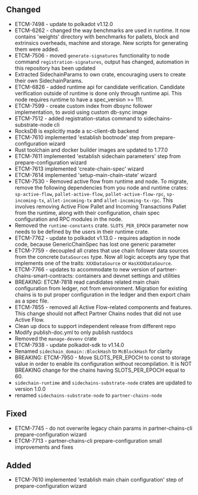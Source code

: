 ## Changed
* ETCM-7498 - update to polkadot v1.12.0
* ETCM-6262 - changed the way benchmarks are used in runtime. It now contains 'weights' directory with benchmarks for pallets, block and extrinsics overheads, machine and storage. New scripts for generating them were added.
* ETCM-7506 - moved `generate-signatures` functionality to node command `registration-signatures`, output has changed, automation in this repository has been updated
* Extracted SidechainParams to own crate, encouraging users to create their own SidechainParams.
* ETCM-6826 - added runtime api for candidate verification. Candidate verification outside of runtime is done only through runtime api. This node requires runtime to have a spec_version >= 111.
* ETCM-7599 - create custom index from dbsync follower implementation, to avoid using custom db-sync image
* ETCM-7512 - added registration-status command to sidechains-substrate-node cli
* RocksDB is explicitly made a sc-client-db backend
* ETCM-7610 implemented 'establish bootnode' step from prepare-configuration wizard
* Rust toolchain and docker builder images are updated to 1.77.0
* ETCM-7611 implemented 'establish sidechain parameters' step from prepare-configuration wizard
* ETCM-7613 implemented 'create-chain-spec' wizard
* ETCM-7614 implemented 'setup-main-chain-state' wizard
* ETCM-7530 - Removed active flow from runtime and node. To migrate, remove the following dependencies from you node
and runtime crates: `sp-active-flow`, `pallet-active-flow`, `pallet-active-flow-rpc`, `sp-incoming-tx`,
`allet-incoming-tx` and `allet-incoming-tx-rpc`. This involves removing Active Flow Pallet and Incoming Transactions
Pallet from the runtime, along with their configuration, chain spec configuration and RPC modules in the node.
* Removed the `runtime-constants` crate. `SLOTS_PER_EPOCH` parameter now needs to be defined by the
users in their runtime crate.
* ETCM-7762 - update to polkadot v1.13.0 - requires adaption in node code, because GenericChainSpec has lost one generic parameter
* ETCM-7759 - decoupled all crates that use chain follower data sources from the concrete `DataSources` type.
Now all logic accepts any type that implements one of the traits: `XXXDataSource` or `HasXXXDataSource`.
* ETCM-7766 - updates to accommodate to new version of partner-chains-smart-contracts: containers and devnet settings and utilities
* BREAKING: ETCM-7818 read candidates related main chain configuration from ledger, not from environment. Migration for existing chains is to put proper configuration in the ledger and then export chain as a spec file.
* ETCM-7855 - removed all Active Flow-related components and features. This change should not affect
Partner Chains nodes that did not use Active Flow.
* Clean up docs to support independent release from different repo
* Modify publish-doc.yml to only publish rustdocs
* Removed the `manage-devenv` crate
* ETCM-7938 - update polkadot-sdk to v1.14.0
* Renamed `sidechain_domain::BlockHash` to `McBlockHash` for clarity
* BREAKING: ETCM-7950 - Move SLOTS_PER_EPOCH to const to storage value in order to enable its configuration without recompilation. It is NOT BREAKING change for the chains having SLOTS_PER_EPOCH equal to 60.
* `sidechain-runtime` and `sidechains-substrate-node` crates are updated to version 1.0.0
* renamed `sidechains-substrate-node` to `partner-chains-node`

## Fixed
* ETCM-7745 - do not overwrite legacy chain params in partner-chains-cli prepare-configuration wizard
* ETCM-7713 - partner-chains-cli prepare-configuration small improvements and fixes

## Added
* ETCM-7610 implemented 'establish main chain configuration' step of prepare-configuration wizard

